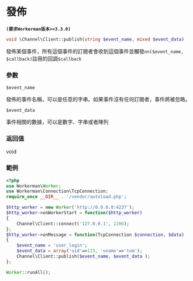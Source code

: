 # 發佈
**``` (要求Workerman版本>=3.3.0) ```**

```php
void \Channel\Client::publish(string $event_name, mixed $event_data)
```
發佈某個事件，所有這個事件的訂閱者會收到這個事件並觸發```on($event_name, $callback)```註冊的回調```$callback```

### 參數
 ``` $event_name ```
 
發佈的事件名稱，可以是任意的字串。如果事件沒有任何訂閱者，事件將被忽略。

 ``` $event_data ```
 
事件相關的數據，可以是數字、字串或者陣列

### 返回值
void

### 範例
```php
<?php
use Workerman\Worker;
use Workerman\Connection\TcpConnection;
require_once __DIR__ . '/vendor/autoload.php';

$http_worker = new Worker('http://0.0.0.0:4237');
$http_worker->onWorkerStart = function($http_worker)
{
    Channel\Client::connect('127.0.0.1', 2206);
};
$http_worker->onMessage = function(TcpConnection $connection, $data)
{
    $event_name = 'user_login';
    $event_data = array('uid'=>123, 'uname'=>'tom');
    Channel\Client::publish($event_name, $event_data );
};

Worker::runAll();
```

